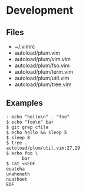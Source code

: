 # Development

## Files

* ~/.vimrc
* autoload/plum.vim
* autoload/plum/vim.vim
* autoload/plum/fso.vim
* autoload/plum/term.vim
* autoload/plum/util.vim
* autoload/plum/tree.vim

## Examples

    : echo "hello\n" . "foo"
    $ echo "foo\n" bar
    $ git grep cfile
    $ echo hello && sleep 5
    $ sleep 8
    $ tree .
    autoload/plum/util.vim:27,29
    $ echo foo \
          bar
    $ cat <<EOF
    euateha
    unahoneth
    nuathoet
    EOF
